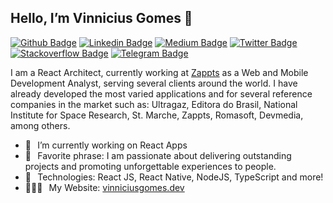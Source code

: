 ## Hello, I’m Vinnicius Gomes 👋
[![Github Badge](https://img.shields.io/badge/-GitHub-000?style=flat-square&logo=Github&logoColor=white&link=https://github.com/vinniciusgomes)](https://github.com/vinniciusgomes)
[![Linkedin Badge](https://img.shields.io/badge/-LinkedIn-blue?style=flat-square&logo=Linkedin&logoColor=white&link=https://www.linkedin.com/in/vinniciusgomes/)](https://www.linkedin.com/in/vinniciusgomes/) 
[![Medium Badge](https://img.shields.io/badge/-Medium-292929?style=flat-square&labelColor=292929&logo=Medium&link=https://medium.com/@vinniciusgomes/)](https://medium.com/@vinniciusgomes/)
[![Twitter Badge](https://img.shields.io/badge/-Twitter-1ca0f1?style=flat-square&labelColor=1ca0f1&logo=twitter&logoColor=white&link=https://twitter.com/vinniciusgomees)](https://twitter.com/vinniciusgomees)
[![Stackoverflow Badge](https://img.shields.io/badge/-Stackoverflow-4CA143?style=flat-square&logo=Stackoverflow&logoColor=white&link=https://pt.stackoverflow.com/users/87615/vinnicius-gomes?tab=profile)](https://pt.stackoverflow.com/users/87615/vinnicius-gomes?tab=profile)
[![Telegram Badge](https://img.shields.io/badge/-Telegram-1ca0f1?style=flat-square&labelColor=1ca0f1&logo=telegram&logoColor=white&link=https://t.me/vinniciusgomes)](https://t.me/vinniciusgomes)

I am a React Architect, currently working at <a href="https://zappts.com" target="_blank">Zappts</a> as a Web and Mobile Development Analyst, serving several clients around the world. I have already developed the most varied applications and for several reference companies in the market such as: Ultragaz, Editora do Brasil, National Institute for Space Research, St. Marche, Zappts, Romasoft, Devmedia, among others.

- 💼⠀I’m currently working on React Apps
- 💬⠀Favorite phrase: I am passionate about delivering outstanding projects and promoting unforgettable experiences to people.
- 🚀⠀Technologies: React JS, React Native, NodeJS, TypeScript and more!
- 👨🏻‍💻⠀My Website: [vinniciusgomes.dev](https://vinniciusgomes.dev)
